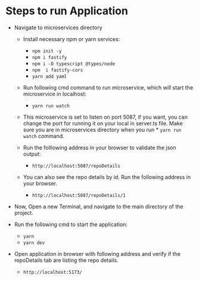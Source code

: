 # Steps to run Application
* Navigate to microservices directory

  * Install necessary npm or yarn services:
    * ``npm init -y``
    * ``npm i fastify``
    * ``npm i -D typescript @types/node``
    * ``npm  i fastify-cors``
    * ``yarn add yaml``

  * Run following cmd command to run microservice, which will start the microservice in localhost:

    * ``yarn run watch``

  * This microservice is set to listen on port 5087, if you want, you can change the port for running it on your local in server.ts file. Make sure you are in microservices directory when you run * `yarn run watch` command.

  * Run the folllowing address in your browser to validate the json output:
    * `http://localhost:5087/repoDetails`
  * You can also see the repo details by id. Run the following address in your browser.
    * `http://localhost:5087/repoDetails/1`

* Now, Open a new Terminal, and navigate to the main directory of the project.
* Run the following cmd to start the application:
  * `yarn`
  * `yarn dev`

* Open application in browser with following address and verify if the repoDetails tab are listing the repo details.
  * `http://localhost:5173/`
